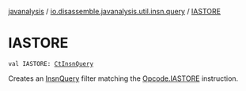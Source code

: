[javanalysis](../index.md) / [io.disassemble.javanalysis.util.insn.query](index.md) / [IASTORE](./-i-a-s-t-o-r-e.md)

# IASTORE

`val IASTORE: `[`CtInsnQuery`](-ct-insn-query/index.md)

Creates an [InsnQuery](-insn-query/index.md) filter matching the [Opcode.IASTORE](#) instruction.

